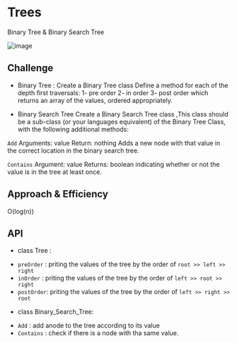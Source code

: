 # Trees
Binary Tree & Binary Search Tree

![image](https://codefellows.github.io/common_curriculum/data_structures_and_algorithms/Code_401/class-15/resources/images/BinaryTree1.PNG)


## Challenge
- Binary Tree : 
Create a Binary Tree class
Define a method for each of the depth first traversals:
1- pre order
2- in order
3- post order which returns an array of the values, ordered appropriately.

- Binary Search Tree
Create a Binary Search Tree class ,This class should be a sub-class (or your languages equivalent) of the Binary Tree Class, with the following additional methods:

`Add`
Arguments: value
Return: nothing
Adds a new node with that value in the correct location in the binary search tree.

`Contains`
Argument: value
Returns: boolean indicating whether or not the value is in the tree at least once.
## Approach & Efficiency

O(log(n))

## API
* class Tree :

- `preOrder` : priting the values of the tree by the order of `root >> left >> right`
- `inOrder` : priting the values of the tree by the order of `left >> root >> right`
- `postOrder`: priting the values of the tree by the order of `left >> right >> root`

* class Binary_Search_Tree:

- `Add` : add anode to the tree according to its value
- `Contains` : check if there is a node with tha same value.
